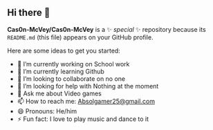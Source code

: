 ## Hi there 👋


**Cas0n-McVey/Cas0n-McVey** is a ✨ _special_ ✨ repository because its `README.md` (this file) appears on your GitHub profile.

Here are some ideas to get you started:

- 🔭 I’m currently working on School work
- 🌱 I’m currently learning Github
- 👯 I’m looking to collaborate on no one
- 🤔 I’m looking for help with Nothing at the moment
- 💬 Ask me about Video games
- 📫 How to reach me: Absolgamer25@gmail.com
- 😄 Pronouns: He/him
- ⚡ Fun fact: I love to play music and dance to it
